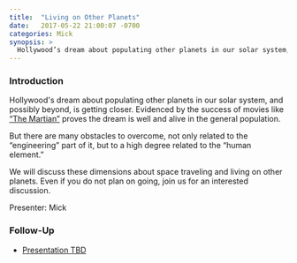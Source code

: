 ```yaml
---
title:  "Living on Other Planets"
date:   2017-05-22 21:00:07 -0700
categories: Mick
synopsis: >
  Hollywood’s dream about populating other planets in our solar system, and possibly beyond, is getting closer. Evidenced by the success of movies like “The Martian” proves the dream is well and alive in the general population.
---
```


### Introduction

Hollywood's dream about populating other planets in our solar system, and possibly beyond, is getting closer. Evidenced by the success of movies like [“The Martian”](http://www.imdb.com/title/tt3659388/) proves the dream is well and alive in the general population.

But there are many obstacles to overcome, not only related to the “engineering” part of it, but to a high degree related to the “human element.”

We will discuss these dimensions about space traveling and living on other planets. Even if you do not plan on going, join us for an interested discussion.

Presenter: Mick

### Follow-Up

* [Presentation TBD](/assets/present/tbd.pdf) 


